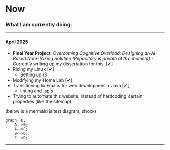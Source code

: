 # Now

### What I am currently doing:

---

#### April 2025

- **Final Year Project**: *Overcoming Cognitive Overload: Designing an AI-Based Note-Taking Solution* 
  *(Repository is private at the moment)* - Currently writing up my dissertation for this. [✔]
- Ricing my Linux [✔]
  - Setting up i3
- Modifying my Home Lab [✔]
- Transitioning to Emacs for web development + Java [✔]
  - linting and lsp's 
- Trying to automate this website, instead of hardcoding certain properties (like the sitemap)



(below is a mermaid js test diagram, shock)

```mermaid
graph TD;
    A-->B;
    A-->C;
    B-->D;
    C-->D;
```

---
